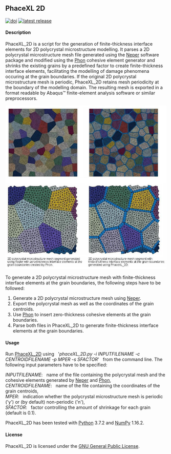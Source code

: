 ## PhaceXL 2D

[![doi](https://img.shields.io/badge/doi-10.5281%2Fzenodo.825846-blue.svg)](http://doi.org/10.5281/zenodo.825846)
[![latest release](https://img.shields.io/github/release/Mote3D/PhaceXL_2D.svg)](http://github.com/Mote3D/PhaceXL_2D/releases/tag/v1.1)

#### Description

PhaceXL_2D is a script for the generation of finite-thickness interface elements for 2D polycrystal microstructure modelling. It parses a 2D polycrystal microstructure mesh file generated using the [Neper](http://neper.sourceforge.net/) software package and modified using the [Phon](http://github.com/KristofferC/Phon) cohesive element generator and shrinks the existing grains by a predefined factor to create finite-thickness interface elements, facilitating the modelling of damage phenomena occuring at the grain boundaries. If the original 2D polycrystal microstructure mesh is periodic, PhaceXL_2D retains mesh periodicity at the boundary of the modelling domain. The resulting mesh is exported in a format readable by Abaqus&#8482; finite-element analysis software or similar preprocessors.

![Exemplary 2D polycrystal mesh segment](docs/example.jpg "Exemplary 2D polycrystal mesh segment with finite-thickness interface elements at grain boundaries")

To generate a 2D polycrystal microstructure mesh with finite-thickness interface elements at the grain boundaries, the following steps have to be followed:

1. Generate a 2D polycrystal microstructure mesh using [Neper](http://neper.sourceforge.net/).
2. Export the polycrystal mesh as well as the coordinates of the grain centroids.
3. Use [Phon](http://github.com/KristofferC/Phon) to insert zero-thickness cohesive elements at the grain boundaries.
4. Parse both files in PhaceXL_2D to generate finite-thickness interface elements at the grain boundaries.

#### Usage

Run [PhaceXL_2D](main/phaceXL_2D.py) using &nbsp; '*phaceXL_2D.py -i INPUTFILENAME -c CENTROIDFILENAME -p MPER -s SFACTOR*' &nbsp; from the command line. The following input parameters have to be specified:

 *INPUTFILENAME*: &nbsp; name of the file containing the polycrystal mesh and the cohesive elements generated by [Neper](http://neper.sourceforge.net/) and [Phon](http://github.com/KristofferC/Phon),  
 *CENTROIDFILENAME*: &nbsp; name of the file containing the coordinates of the grain centroids,  
 *MPER*:             &nbsp; indication whether the polycrystal microstructure mesh is periodic ('y') or (by default) non-periodic ('n'),  
 *SFACTOR*:          &nbsp; factor controlling the amount of shrinkage for each grain (default is 0.1).  

PhaceXL_2D has been tested with [Python](http://www.python.org/downloads/) 3.7.2 and [NumPy](http://www.scipy.org/scipylib/download.html) 1.16.2.

#### License

PhaceXL_2D is licensed under the [GNU General Public License](https://github.com/Mote3D/PhaceXL_2D/blob/master/LICENSE).
